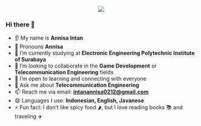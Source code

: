 <p align="center">
  <img src="[https://capsule-render.vercel.app/api?text=Hey Everyone!🕹️&animation=fadeIn&type=waving&color=gradient&height=100](https://capsule-render.vercel.app/api?type=waving&height=300&color=gradient&text=Hello%20Everyone&textBg=false&animation=twinkling&reversal=false&desc=Annisa%20Intan's%20Page)"/>
</p>

### Hi there 👋
* 👂 My name is **Annisa Intan**
* 👩 Pronouns **Annisa**
* 🌱 I’m currently studying at **Electronic Engineering Polytechnic Institute of Surabaya**  
* 👯 I’m looking to collaborate in the **Game Development** or **Telecommunication Engineering** fields  
* 🤔 I’m open to learning and connecting with everyone  
* 💬 Ask me about **Telecommunication Engineering**  
* 📫 Reach me via email: **intanannisa0212@gmail.com**  
* 😄 Languages I use: **Indonesian, English, Javanese**  
* ⚡ Fun fact: I don’t like spicy food 🌶️, but I love reading books 📚 and traveling ✈️
